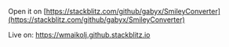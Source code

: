 Open it on [https://stackblitz.com/github/gabyx/SmileyConverter](https://stackblitz.com/github/gabyx/SmileyConverter)

Live on: https://wmaikolj.github.stackblitz.io
